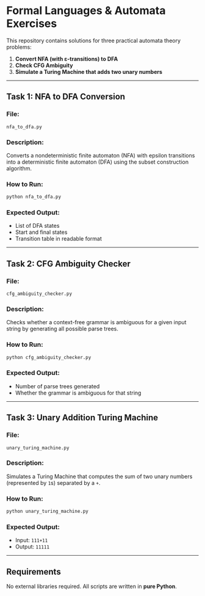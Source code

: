 # Formal Languages & Automata Exercises

This repository contains solutions for three practical automata theory problems:

1. **Convert NFA (with ε-transitions) to DFA**
2. **Check CFG Ambiguity**
3. **Simulate a Turing Machine that adds two unary numbers**

---

## Task 1: NFA to DFA Conversion

### File:
```
nfa_to_dfa.py
```

### Description:
Converts a nondeterministic finite automaton (NFA) with epsilon transitions into a deterministic finite automaton (DFA) using the subset construction algorithm.

### How to Run:
```bash
python nfa_to_dfa.py
```

### Expected Output:
- List of DFA states
- Start and final states
- Transition table in readable format

---

##  Task 2: CFG Ambiguity Checker

### File:
```
cfg_ambiguity_checker.py
```

### Description:
Checks whether a context-free grammar is ambiguous for a given input string by generating all possible parse trees.

### How to Run:
```bash
python cfg_ambiguity_checker.py
```

### Expected Output:
- Number of parse trees generated
- Whether the grammar is ambiguous for that string

---

##  Task 3: Unary Addition Turing Machine

### File:
```
unary_turing_machine.py
```

### Description:
Simulates a Turing Machine that computes the sum of two unary numbers (represented by `1`s) separated by a `+`.

### How to Run:
```bash
python unary_turing_machine.py
```

### Expected Output:
- Input: `111+11`
- Output: `11111`

---

## Requirements
No external libraries required. All scripts are written in **pure Python**.


